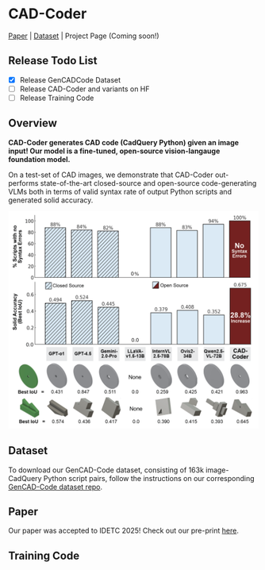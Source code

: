 # CAD-Coder

[Paper](https://arxiv.org/abs/2505.14646) | [Dataset](https://github.com/anniedoris/GenCAD-Code) | Project Page (Coming soon!)

## Release Todo List

- [x] Release GenCADCode Dataset
- [ ] Release CAD-Coder and variants on HF
- [ ] Release Training Code

## Overview
**CAD-Coder generates CAD code (CadQuery Python) given an image input! Our model is a fine-tuned, open-source vision-langauge foundation model.** 

On a test-set of CAD images, we demonstrate that CAD-Coder out-performs state-of-the-art closed-source and open-source code-generating VLMs both in terms of valid syntax rate of output Python scripts and generated solid accuracy.

![CAD-Coder Results](docs_images/results.png)

## Dataset
To download our GenCAD-Code dataset, consisting of 163k image-CadQuery Python script pairs, follow the instructions on our corresponding [GenCAD-Code dataset repo](https://github.com/anniedoris/GenCAD-Code).

## Paper
Our paper was accepted to IDETC 2025! Check out our pre-print [here](https://arxiv.org/abs/2505.14646).

## Training Code
